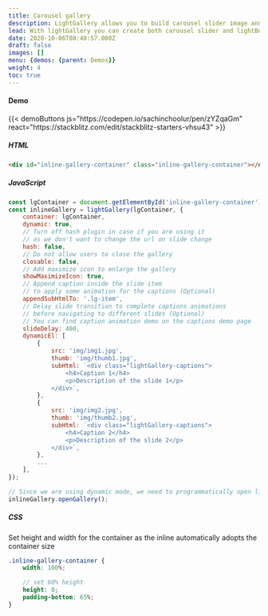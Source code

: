 ```yaml
---
title: Carousel gallery
description: LightGallery allows you to build carousel slider image and video galleries.
lead: With lightGallery you can create both carousel slider and lightBox galleries. You can create inline gallery by passing the container element via container option. All the lightBox features are available in inline gallery as well. inline gallery can be converted to the lightBox gallery by clicking on the maximize icon on the toolbar
date: 2020-10-06T08:48:57.000Z
draft: false
images: []
menu: {demos: {parent: Demos}}
weight: 4
toc: true
---
```


#### Demo

<div id="inline-gallery-container" class="inline-gallery-container"></div>
{{< demoButtons js="https://codepen.io/sachinchoolur/pen/zYZqaGm" react="https://stackblitz.com/edit/stackblitz-starters-vhsu43" >}}

##### HTML

```html
<div id="inline-gallery-container" class="inline-gallery-container"></div>
```

##### JavaScript

```js
const lgContainer = document.getElementById('inline-gallery-container');
const inlineGallery = lightGallery(lgContainer, {
    container: lgContainer,
    dynamic: true,
    // Turn off hash plugin in case if you are using it
    // as we don't want to change the url on slide change
    hash: false,
    // Do not allow users to close the gallery
    closable: false,
    // Add maximize icon to enlarge the gallery
    showMaximizeIcon: true,
    // Append caption inside the slide item
    // to apply some animation for the captions (Optional)
    appendSubHtmlTo: '.lg-item',
    // Delay slide transition to complete captions animations
    // before navigating to different slides (Optional)
    // You can find caption animation demo on the captions demo page
    slideDelay: 400,
    dynamicEl: [
        {
            src: 'img/img1.jpg',
            thumb: 'img/thumb1.jpg',
            subHtml: `<div class="lightGallery-captions">
                <h4>Caption 1</h4>
                <p>Description of the slide 1</p>
            </div>`,
        },
        {
            src: 'img/img2.jpg',
            thumb: 'img/thumb2.jpg',
            subHtml: `<div class="lightGallery-captions">
                <h4>Caption 2</h4>
                <p>Description of the slide 2</p>
            </div>`,
        },
        ...
    ],
});

// Since we are using dynamic mode, we need to programmatically open lightGallery
inlineGallery.openGallery();
```

##### CSS

Set height and width for the container as the inline automatically adopts the container size

```scss
.inline-gallery-container {
    width: 100%;

    // set 60% height
    height: 0;
    padding-bottom: 65%;
}
```
